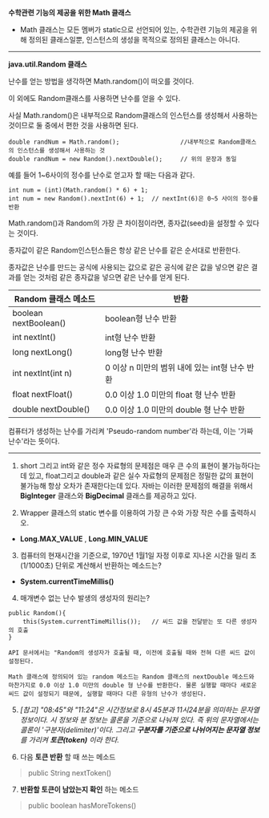 **수학관련 기능의 제공을 위한 Math 클래스**
- Math 클래스는 모든 멤버가 static으로 선언되어 있는, 수학관련 기능의 제공을 위해 정의된 클래스일뿐, 인스턴스의 생성을 목적으로 정의된 클래스는 아니다.

---

**java.util.Random 클래스**

난수를 얻는 방법을 생각하면 Math.random()이 떠오를 것이다. 

이 외에도 Random클래스를 사용하면 난수를 얻을 수 있다. 

사실 Math.random()은 내부적으로 Random클래스의 인스턴스를 생성해서 사용하는 것이므로 둘 중에서 편한 것을 사용하면 된다.

```
double randNum = Math.random();					//내부적으로 Random클래스의 인스턴스를 생성해서 사용하는 것
double randNum = new Random().nextDouble();		// 위의 문장과 동일
```

예를 들어 1~6사이의 정수를 난수로 얻고자 할 때는 다음과 같다.

```
int num = (int)(Math.random() * 6) + 1;
int num = new Random().nextInt(6) + 1;	// nextInt(6)은 0~5 사이의 정수를 반환
```

Math.random()과 Random의 가장 큰 차이점이라면, 종자값(seed)을 설정할 수 있다는 것이다. 

종자값이 같은 Random인스턴스들은 항상 같은 난수를 같은 순서대로 반환한다.

종자값은 난수를 만드는 공식에 사용되는 값으로 같은 공식에 같은 값을 넣으면 같은 결과를 얻는 것처럼 같은 종자값을 넣으면 같은 난수를 얻게 된다.

|Random 클래스 메소드|반환|
|------|---|
|boolean nextBoolean()|boolean형 난수 반환|
|int nextInt()|int형 난수 반환|
|long nextLong()|long형 난수 반환|
|int nextInt(int n)|0 이상 n 미만의 범위 내에 있는 int형 난수 반환|
|float nextFloat()|0.0 이상 1.0 미만의 float 형 난수 반환|
|double nextDouble()|0.0 이상 1.0 미만의 double 형 난수 반환|

컴퓨터가 생성하는 난수를 가리켜 'Pseudo-random number'라 하는데, 이는 '가짜 난수'라는 뜻이다.

---

1. short 그리고 int와 같은 정수 자료형의 문제점은 매우 큰 수의 표현이 불가능하다는데 있고, float그리고 double과 같은 실수 자료형의 문제점은 정밀한 값의 표현이 불가능해 항상 오차가 존재한다는데 있다. 자바는 이러한 문제점의 해결을 위해서 **BigInteger** 클래스와 **BigDecimal** 클래스를 제공하고 있다.

2. Wrapper 클래스의 static 변수를 이용하여 가장 큰 수와 가장 작은 수를 출력하시오.
- **Long.MAX_VALUE** , **Long.MIN_VALUE**

3. 컴퓨터의 현재시간을 기준으로, 1970년 1월1일 자정 이후로 지나온 시간을 밀리 초(1/1000초) 단위로 계산해서 반환하는 메소드는?
- **System.currentTimeMillis()**

4. 매개변수 없는 난수 발생의 생성자의 원리는?

```
public Random(){
	this(System.currentTimeMillis());	// 씨드 값을 전달받는 또 다른 생성자의 호출
}
```

	API 문서에서는 "Random의 생성자가 호출될 때, 이전에 호출될 때와 전혀 다른 씨드 값이 설정된다.

	Math 클래스에 정의되어 있는 random 메소드는 Random 클래스의 nextDouble 메소드와 마찬가지로 0.0 이상 1.0 미만의 double 형 난수를 반환한다. 물론 실행할 때마다 새로운 씨드 값이 설정되기 때문에, 실행할 때마다 다른 유형의 난수가 생성된다.

5. *[참고] "08:45"와 "11:24"은 시간정보로 8시 45분과 11시24분을 의미하는 문자열 정보이다. 시 정보와 분 정보는 콜론을 기준으로 나눠져 있다. 즉 위의 문자열에서는 콜론이 '구분자(delimiter)'이다. 그리고 **구분자를 기준으로 나뉘어지는 문자열 정보** 를 가리켜 **토큰(token)** 이라 한다.*

6. 다음 **토큰 반환** 할 때 쓰는 메소드
> public String nextToken()

7. **반환할 토큰이 남았는지 확인** 하는 메소드
> public boolean hasMoreTokens()
